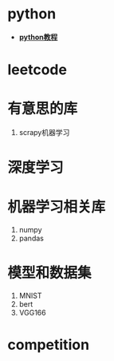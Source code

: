# python 
- **[python教程](https://docs.python.org/zh-cn/3/tutorial/index.html)**
# leetcode


# 有意思的库 
 1. scrapy机器学习



# 深度学习


# 机器学习相关库
1. numpy
2. pandas


# 模型和数据集
1. MNIST
2. bert
3. VGG166


# competition


